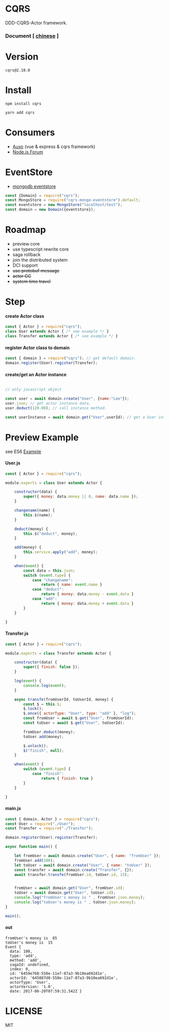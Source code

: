 CQRS
====
DDD-CQRS-Actor framework.
### Document [ [chinese](https://github.com/liangzeng/cqrs/wiki) ]

Version
=======
    cqrs@2.10.0

Install
=======

    npm install cqrs

    yarn add cqrs

Consumers
=========
+ [Auxo](https://github.com/liangzeng/auxo)  (vue & express & cqrs framework)
+ [Node.js Forum](https://github.com/liangzeng/forum)

EventStore
==========
+ [mongodb eventstore](https://github.com/liangzeng/cqrs-mongo-eventstore)
```js
const {Domain} = require("cqrs");
const MongoStore = require("cqrs-mongo-eventstore").default;
const eventstore = new MongoStore("localhost/test");
const domain = new Domain({eventstore});
```

Roadmap
=======
+ preview core
+ use typescript rewrite core
+ saga rollback
+ join the distributed system
+ DCI support
+ ~~use protobuf message~~
+ ~~actor GC~~
+ ~~system time travel~~


Step
====

#### create Actor class

```js
const { Actor } = require("cqrs");
class User extends Actor { /* see example */ }
class Transfer extends Actor { /* see example */ }
```
#### register Actor class to domain

```js
const { domain } = require("cqrs"); // get default domain.
domain.register(User).register(Transfer);
```
#### create/get an Actor instance
```js

// only javascript object

const user = await domain.create("User", {name:"Leo"});
user.json; // get actor instance data.
user.deduct(120.00); // call instance method.

const userInstance = await domain.get("User",userId); // get a User instance.
```

Preview Example
===============

see ES6 [Example](https://github.com/liangzeng/cqrs/tree/master/example)

#### User.js
```js
const { Actor } = require("cqrs");

module.exports = class User extends Actor {

    constructor(data) {
        super({ money: data.money || 0, name: data.name });
    }

    changename(name) {
        this.$(name);
    }

    deduct(money) {
        this.$("deduct", money);
    }

    add(money) {
        this.service.apply("add", money);
    }

    when(event) {
        const data = this.json;
        switch (event.type) {
            case "changename":
                return { name: event.name }
            case "deduct":
                return { money: data.money - event.data }
            case "add":
                return { money: data.money + event.data }
        }
    }

}

```

#### Transfer.js
```js
const { Actor } = require("cqrs");

module.exports = class Transfer extends Actor {

    constructor(data) {
        super({ finish: false });
    }

    log(event) {
        console.log(event);
    }

    async transfe(fromUserId, toUserId, money) {
        const $ = this.$;
        $.lock();
        $.once({ actorType: "User", type: "add" }, "log");
        const fromUser = await $.get("User", fromUserId);
        const toUser = await $.get("User", toUserId);

        fromUser.deduct(money);
        toUser.add(money);

        $.unlock();
        $("finish", null);
    }

    when(event) {
        switch (event.type) {
            case "finish":
                return { finish: true }
        }
    }

}
```

#### main.js
```js
const { domain, Actor } = require("cqrs");
const User = require("./User");
const Transfer = require("./Transfer");

domain.register(User).register(Transfer);

async function main() {

    let fromUser = await domain.create("User", { name: "fromUser" });
    fromUser.add(100);
    let toUser = await domain.create("User", { name: "toUser" });
    const transfer = await domain.create("Transfer", {});
    await transfer.transfe(fromUser.id, toUser.id, 15);


    fromUser = await domain.get("User", fromUser.id);
    toUser = await domain.get("User", toUser.id);
    console.log("fromUser's money is " , fromUser.json.money);
    console.log("toUser's money is " , toUser.json.money);
}

main();
```
#### out
```
fromUser's money is  85
toUser's money is  15
Event {
  data: 100,
  type: 'add',
  method: 'add',
  sagaId: undefined,
  index: 0,
  id: '6459e760-558e-11e7-87a3-9b10ea692d1e',
  actorId: '645887d0-558e-11e7-87a3-9b10ea692d1e',
  actorType: 'User',
  actorVersion: '1.0',
  date: 2017-06-20T07:59:31.542Z }
```

LICENSE
=======
MIT

